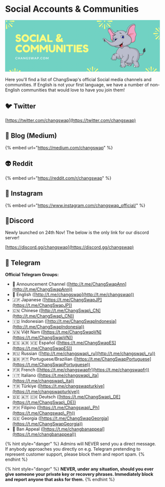 # Social Accounts & Communities

![](../.gitbook/assets/socialcommunities.png)

Here you'll find a list of ChangSwap's official Social media channels and communities. If English is not your first language, we have a number of non-English communities that would love to have you join them!

## 🐦 Twitter

[https://twitter.com/changswap](https://twitter.com/changswap)

## 📰 Blog (Medium)

{% embed url="https://medium.com/changswap" %}

## 👽 Reddit

{% embed url="https://reddit.com/r/changswap" %}

## 🤳 Instagram

{% embed url="https://www.instagram.com/changswap_official/" %}

## 🤖Discord

Newly launched on 24th Nov! The below is the only link for our discord server!

[https://discord.gg/changswap](https://discord.gg/changswap)

## 💬 Telegram

**Official Telegram Groups:**

* 📣 Announcement Channel ([http://t.me/ChangSwapAnn](http://t.me/ChangSwapAnn))
* 🥞 English ([http://t.me/changswap](http://t.me/changswap))
* 🇯🇵 Japanese ([https://t.me/ChangSwapJP](https://t.me/ChangSwapJP))
* 🇨🇳 Chinese ([http://t.me/ChangSwap\_CN](http://t.me/ChangSwap\_CN))
* 🇮🇩 Indonesian ([http://t.me/ChangSwapIndonesia](http://t.me/ChangSwapIndonesia))
* 🇻🇳 Việt Nam ([https://t.me/ChangSwapVN](https://t.me/ChangSwapVN))
* 🇪🇸 🇦🇷 🇻🇪 Español ([https://t.me/ChangSwapES](https://t.me/ChangSwapES))
* 🇷🇺 Russian ([http://t.me/changswap\_ru](http://t.me/changswap\_ru))
* 🇧🇷 🇵🇹 Portuguese/Brazilian ([https://t.me/ChangSwapPortuguese](https://t.me/ChangSwapPortuguese))
* 🇫🇷 French ([https://t.me/changswapfr](https://t.me/changswapfr))
* 🇮🇹 Italiano ([https://t.me/changswap\_ita](https://t.me/changswap\_ita))
* 🇹🇷 Türkiye ([https://t.me/changswapturkiye](https://t.me/changswapturkiye))
* 🇩🇪 🇦🇹 🇨🇭 Deutsch ([https://t.me/ChangSwap\_DE](https://t.me/ChangSwap\_DE))
* 🇵🇭 Filipino ([https://t.me/Changswap\_Ph](https://t.me/Changswap\_Ph))
* 🇬🇪 Georgia ([https://t.me/ChangSwapGeorgia](https://t.me/ChangSwapGeorgia))
* 😤 Ban Appeal ([https://t.me/changbanappeal](https://t.me/changbanappeal))

{% hint style="danger" %}
Admins will NEVER send you a direct message. If anybody approaches you directly on e.g. Telegram pretending to represent customer support, please block them and report spam.
{% endhint %}

{% hint style="danger" %}
**NEVER, under any situation, should you ever give someone your private key or recovery phrases. Immediately block and report anyone that asks for them.**
{% endhint %}
